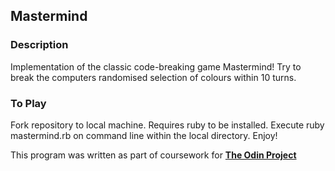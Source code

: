 ## Mastermind

### Description

Implementation of the classic code-breaking game Mastermind! Try to break the computers randomised selection of colours within 10 turns. 

### To Play
Fork repository to local machine. Requires ruby to be installed. Execute ruby mastermind.rb on command line within the local directory. Enjoy!

This program was written as part of coursework for [**The Odin Project**](https://www.theodinproject.com/courses/ruby-programming/lessons/mastermind)